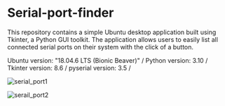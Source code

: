 # Serial-port-finder
This repository contains a simple Ubuntu desktop application built using Tkinter, a Python GUI toolkit. The application allows users to easily list all connected serial ports on their system with the click of a button.

Ubuntu version: "18.04.6 LTS (Bionic Beaver)" /
Python version: 3.10 /
Tkinter version: 8.6 /
pyserial version: 3.5 /

![serial_port1](https://github.com/user-attachments/assets/b33be602-bddf-4a24-b3be-3a4efec762b4)

![serail_port2](https://github.com/user-attachments/assets/f8bc4c7d-37af-4f86-968a-f58b81e98a2c)
